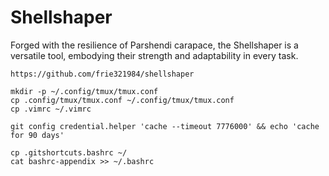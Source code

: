 # Shellshaper
 
Forged with the resilience of Parshendi carapace, the Shellshaper is a versatile tool, embodying their strength and adaptability in every task. 

```shell
https://github.com/frie321984/shellshaper
```
```shell
mkdir -p ~/.config/tmux/tmux.conf
cp .config/tmux/tmux.conf ~/.config/tmux/tmux.conf
cp .vimrc ~/.vimrc
```

```shell
git config credential.helper 'cache --timeout 7776000' && echo 'cache for 90 days'
```

```shell
cp .gitshortcuts.bashrc ~/
cat bashrc-appendix >> ~/.bashrc
```
